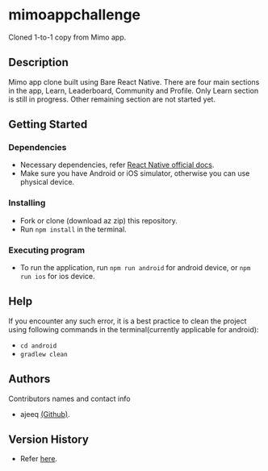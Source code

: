 # mimoappchallenge

Cloned 1-to-1 copy from Mimo app.

## Description

Mimo app clone built using Bare React Native. There are four main sections in the app, Learn, Leaderboard, Community and Profile.
Only Learn section is still in progress. Other remaining section are not started yet.

## Getting Started

### Dependencies

* Necessary dependencies, refer [React Native official docs](https://reactnative.dev/).
* Make sure you have Android or iOS simulator, otherwise you can use physical device.

### Installing

* Fork or clone (download az zip) this repository.
* Run ```npm install``` in the terminal.

### Executing program

* To run the application, run ```npm run android``` for android device, or ```npm run ios``` for ios device.

## Help

If you encounter any such error, it is a best practice to clean the project using following commands in the terminal(currently applicable for android):
* ```cd android```
* ```gradlew clean```

## Authors

Contributors names and contact info

* ajeeq [(Github)](https://github.com/ajeeq/).

## Version History

* Refer [here](https://github.com/ajeeq/mimoappchallenge/commits/master).

<!-- ## License -->

<!-- This project is licensed under the [NAME HERE] License - see the LICENSE.md file for details -->

<!-- ## Acknowledgments

Inspiration, code snippets, etc.
* [awesome-readme](https://github.com/matiassingers/awesome-readme)
* [PurpleBooth](https://gist.github.com/PurpleBooth/109311bb0361f32d87a2)
* [dbader](https://github.com/dbader/readme-template)
* [zenorocha](https://gist.github.com/zenorocha/4526327)
* [fvcproductions](https://gist.github.com/fvcproductions/1bfc2d4aecb01a834b46) -->
